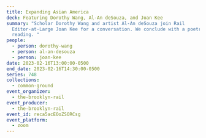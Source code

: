 ```yaml
---
title: Expanding Asian America
deck: Featuring Dorothy Wang, Al-An deSouza, and Joan Kee
summary: "Scholar Dorothy Wang and artist Al-An deSouza join Rail
  Editor-at-Large Joan Kee for a conversation. We conclude with a poetry
  reading. "
people:
  - person: dorothy-wang
  - person: al-an-desouza
  - person: joan-kee
date: 2023-02-16T13:00:00-0500
end_date: 2023-02-16T14:30:00-0500
series: 748
collections:
  - common-ground
event_organizer:
  - the-brooklyn-rail
event_producer:
  - the-brooklyn-rail
event_id: reca5acEOoZSORCsg
event_platform:
  - zoom
---
```

